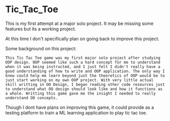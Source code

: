 # Tic_Tac_Toe
This is my first attempt at a major solo project. It may be missing some features but its a working project.

At this time I don't specifically plan on going back to improve this project.

Some background on this project:

    This Tic Tac Toe game was my first major solo project after studying OOP design. OOP seemed like such a hard concept for me to understand when it was being instructed, and I just felt I didn't really have a good understanding of how to write and OOP application. The only way I knew could help me learn beyond just the theoretics of OOP would be to just start working on my own OOP project. With very little actual skill writting in OO Design, I began reading other code resources just to understand what OO design should look like and how it functions as a whole. Writting this game gave me the insight I needed to really understand OO concepts.
    
Though I dont have plans on improving this game, it could provide as a testing platform to train a ML learning application to play tic tac toe.
